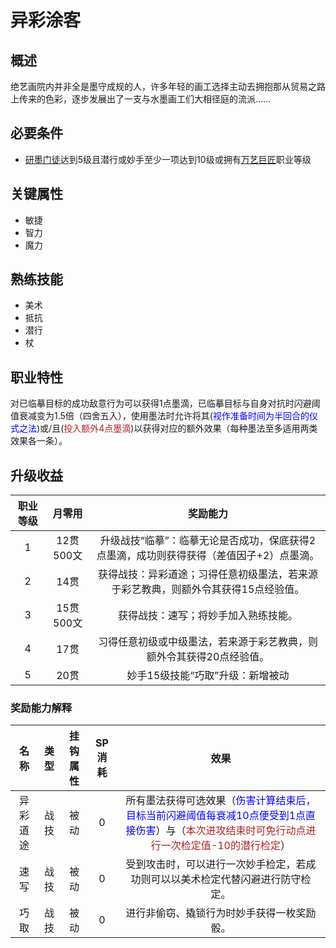 # 异彩涂客

## 概述

绝艺画院内并非全是墨守成规的人，许多年轻的画工选择主动去拥抱那从贸易之路上传来的色彩，逐步发展出了一支与水墨画工们大相径庭的流派……

## 必要条件

* <a href="../Artist_Apprentice" target="_blank">研墨门徒</a>达到5级且潜行或妙手至少一项达到10级或拥有<a href="../Versatile_Colossus" target="_blank">万艺巨匠</a>职业等级

## 关键属性

* 敏捷
* 智力
* 魔力

## 熟练技能

* 美术
* 抵抗
* 潜行
* 杖

## 职业特性

对已临摹目标的成功敌意行为可以获得1点墨滴，已临摹目标与自身对抗时闪避阈值衰减变为1.5倍（四舍五入），使用墨法时允许将其(<font color="#0000FF">视作准备时间为半回合的仪式之法</font>)或/且(<font color="#B22222">投入额外4点墨滴</font>)以获得对应的额外效果（每种墨法至多适用两类效果各一条）。

## 升级收益

职业等级|月零用|奖励能力
:--:|:--:|:--:
1|12贯500文|升级战技“临摹”：临摹无论是否成功，保底获得2点墨滴，成功则获得获得（差值因子+2）点墨滴。
2|14贯|获得战技：异彩道途；习得任意初级墨法，若来源于彩艺教典，则额外令其获得15点经验值。
3|15贯500文|获得战技：速写；将妙手加入熟练技能。
4|17贯|习得任意初级或中级墨法，若来源于彩艺教典，则额外令其获得20点经验值。
5|20贯|妙手15级技能“巧取”升级：新增被动

### 奖励能力解释

名称|类型|挂钩属性|SP消耗|效果
:--:|:--:|:--:|:--:|:--:
异彩道途|战技|被动|0|所有墨法获得可选效果（<font color="#0000FF">伤害计算结束后，目标当前闪避阈值每衰减10点便受到1点直接伤害</font>）与（<font color="#B22222">本次进攻结束时可免行动点进行一次检定值-10的潜行检定</font>）
速写|战技|被动|0|受到攻击时，可以进行一次妙手检定，若成功则可以以美术检定代替闪避进行防守检定。
巧取|战技|被动|0|进行非偷窃、撬锁行为时妙手获得一枚奖励骰。